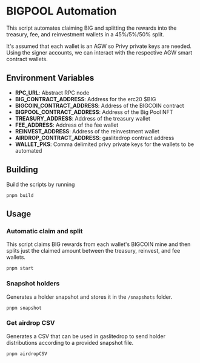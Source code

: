 # BIGPOOL Automation

This script automates claiming BIG and splitting the rewards into the treasury, fee, and reinvestment wallets in a 45%/5%/50% split.

It's assumed that each wallet is an AGW so Privy private keys are needed. Using the signer accounts, we can interact with the respective AGW smart contract wallets.

## Environment Variables

- **RPC_URL**: Abstract RPC node
- **BIG_CONTRACT_ADDRESS**: Address for the erc20 $BIG
- **BIGCOIN_CONTRACT_ADDRESS**: Address of the BIGCOIN contract
- **BIGPOOL_CONTRACT_ADDRESS**: Address of the Big Pool NFT
- **TREASURY_ADDRESS**: Address of the treasury wallet
- **FEE_ADDRESS**: Address of the fee wallet
- **REINVEST_ADDRESS**: Address of the reinvestment wallet
- **AIRDROP_CONTRACT_ADDRESS**: gaslitedrop contract address
- **WALLET_PKS**: Comma delimited privy private keys for the wallets to be automated

## Building

Build the scripts by running

`pnpm build`

## Usage

### Automatic claim and split

This script claims BIG rewards from each wallet's BIGCOIN mine and then splits just the claimed amount between the treasury, reinvest, and fee wallets.

`pnpm start`

### Snapshot holders

Generates a holder snapshot and stores it in the `/snapshots` folder.

`pnpm snapshot`

### Get airdrop CSV

Generates a CSV that can be used in gaslitedrop to send holder distributions according to a provided snapshot file.

`pnpm airdropCSV`
